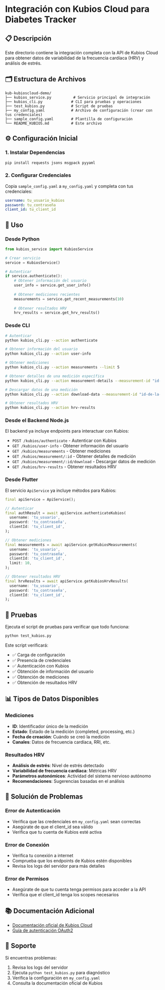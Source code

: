 # Integración con Kubios Cloud para Diabetes Tracker

## 📋 Descripción

Este directorio contiene la integración completa con la API de Kubios Cloud para obtener datos de variabilidad de la frecuencia cardíaca (HRV) y análisis de estrés.

## 🗂️ Estructura de Archivos

```
kub-kubioscloud-demo/
├── kubios_service.py          # Servicio principal de integración
├── kubios_cli.py             # CLI para pruebas y operaciones
├── test_kubios.py            # Script de pruebas
├── my_config.yaml            # Archivo de configuración (crear con tus credenciales)
├── sample_config.yaml        # Plantilla de configuración
└── README_KUBIOS.md          # Este archivo
```

## ⚙️ Configuración Inicial

### 1. Instalar Dependencias

```bash
pip install requests jsons msgpack pyyaml
```

### 2. Configurar Credenciales

Copia `sample_config.yaml` a `my_config.yaml` y completa con tus credenciales:

```yaml
username: tu_usuario_kubios
password: tu_contraseña
client_id: tu_client_id
```

## 🚀 Uso

### Desde Python

```python
from kubios_service import KubiosService

# Crear servicio
service = KubiosService()

# Autenticar
if service.authenticate():
    # Obtener información del usuario
    user_info = service.get_user_info()
    
    # Obtener mediciones recientes
    measurements = service.get_recent_measurements(10)
    
    # Obtener resultados HRV
    hrv_results = service.get_hrv_results()
```

### Desde CLI

```bash
# Autenticar
python kubios_cli.py --action authenticate

# Obtener información del usuario
python kubios_cli.py --action user-info

# Obtener mediciones
python kubios_cli.py --action measurements --limit 5

# Obtener detalles de una medición específica
python kubios_cli.py --action measurement-details --measurement-id "id-de-la-medicion"

# Descargar datos de una medición
python kubios_cli.py --action download-data --measurement-id "id-de-la-medicion"

# Obtener resultados HRV
python kubios_cli.py --action hrv-results
```

### Desde el Backend Node.js

El backend ya incluye endpoints para interactuar con Kubios:

- `POST /kubios/authenticate` - Autenticar con Kubios
- `GET /kubios/user-info` - Obtener información del usuario
- `GET /kubios/measurements` - Obtener mediciones
- `GET /kubios/measurement/:id` - Obtener detalles de medición
- `GET /kubios/measurement/:id/download` - Descargar datos de medición
- `GET /kubios/hrv-results` - Obtener resultados HRV

### Desde Flutter

El servicio `ApiService` ya incluye métodos para Kubios:

```dart
final apiService = ApiService();

// Autenticar
final authResult = await apiService.authenticateKubios(
  username: 'tu_usuario',
  password: 'tu_contraseña',
  clientId: 'tu_client_id',
);

// Obtener mediciones
final measurements = await apiService.getKubiosMeasurements(
  username: 'tu_usuario',
  password: 'tu_contraseña',
  clientId: 'tu_client_id',
  limit: 10,
);

// Obtener resultados HRV
final hrvResults = await apiService.getKubiosHrvResults(
  username: 'tu_usuario',
  password: 'tu_contraseña',
  clientId: 'tu_client_id',
);
```

## 🧪 Pruebas

Ejecuta el script de pruebas para verificar que todo funciona:

```bash
python test_kubios.py
```

Este script verificará:
- ✅ Carga de configuración
- ✅ Presencia de credenciales
- ✅ Autenticación con Kubios
- ✅ Obtención de información del usuario
- ✅ Obtención de mediciones
- ✅ Obtención de resultados HRV

## 📊 Tipos de Datos Disponibles

### Mediciones
- **ID**: Identificador único de la medición
- **Estado**: Estado de la medición (completed, processing, etc.)
- **Fecha de creación**: Cuándo se creó la medición
- **Canales**: Datos de frecuencia cardíaca, RRI, etc.

### Resultados HRV
- **Análisis de estrés**: Nivel de estrés detectado
- **Variabilidad de frecuencia cardíaca**: Métricas HRV
- **Parámetros autonómicos**: Actividad del sistema nervioso autónomo
- **Recomendaciones**: Sugerencias basadas en el análisis

## 🔧 Solución de Problemas

### Error de Autenticación
- Verifica que las credenciales en `my_config.yaml` sean correctas
- Asegúrate de que el client_id sea válido
- Verifica que tu cuenta de Kubios esté activa

### Error de Conexión
- Verifica tu conexión a internet
- Comprueba que los endpoints de Kubios estén disponibles
- Revisa los logs del servidor para más detalles

### Error de Permisos
- Asegúrate de que tu cuenta tenga permisos para acceder a la API
- Verifica que el client_id tenga los scopes necesarios

## 📚 Documentación Adicional

- [Documentación oficial de Kubios Cloud](https://analysis.kubioscloud.com/v1/portal/documentation/apis.html)
- [Guía de autenticación OAuth2](https://analysis.kubioscloud.com/v1/portal/documentation/apis.html#authentication)

## 🤝 Soporte

Si encuentras problemas:
1. Revisa los logs del servidor
2. Ejecuta `python test_kubios.py` para diagnóstico
3. Verifica la configuración en `my_config.yaml`
4. Consulta la documentación oficial de Kubios


